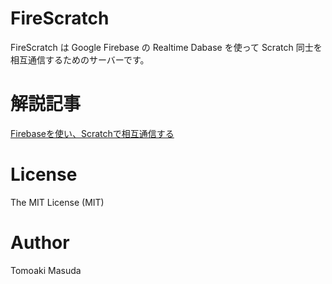 # FireScratch

FireScratch は Google Firebase の Realtime Dabase を使って Scratch 同士を相互通信するためのサーバーです。

# 解説記事

[Firebaseを使い、Scratchで相互通信する](http://www.moonmile.net/blog/archives/9362)

# License

The MIT License (MIT)

# Author

Tomoaki Masuda


